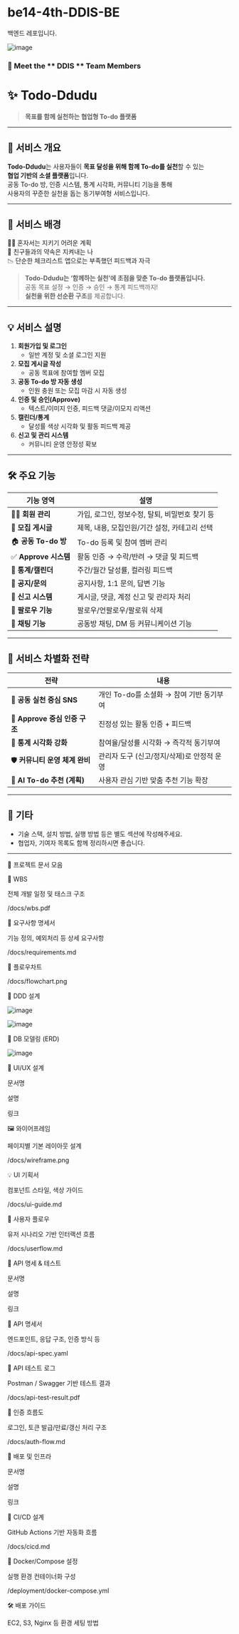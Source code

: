 # be14-4th-DDIS-BE
백엔드 레포입니다.


![image](https://github.com/user-attachments/assets/bb7604bb-9069-482c-a233-37a47f0930e3)


### 👥 Meet the ** DDIS ** Team Members

<center>



</center>


# ✨ Todo-Ddudu

> **목표를 함께 실천하는 협업형 To-do 플랫폼**

---

## 📌 서비스 개요

**Todo-Ddudu**는 사용자들이 **목표 달성을 위해 함께 To-do를 실천**할 수 있는  
**협업 기반의 소셜 플랫폼**입니다.  
공동 To-do 방, 인증 시스템, 통계 시각화, 커뮤니티 기능을 통해  
사용자의 꾸준한 실천을 돕는 동기부여형 서비스입니다.

---

## 🎯 서비스 배경

🙇‍♀️ 혼자서는 지키기 어려운 계획  
💬 친구들과의 약속은 지켜내는 나  
📉 단순한 체크리스트 앱으로는 부족했던 피드백과 자극

> **Todo-Ddudu는 ‘함께하는 실천’에 초점을 맞춘 To-do 플랫폼입니다.**  
> 공동 목표 설정 → 인증 → 승인 → 통계 피드백까지!  
> **실천을 위한 선순환 구조**를 제공합니다.

---

## 💡 서비스 설명

1. **회원가입 및 로그인**
   - 일반 계정 및 소셜 로그인 지원
2. **모집 게시글 작성**
   - 공동 목표에 참여할 멤버 모집
3. **공동 To-do 방 자동 생성**
   - 인원 충원 또는 모집 마감 시 자동 생성
4. **인증 및 승인(Approve)**
   - 텍스트/이미지 인증, 피드백 댓글/이모지 리액션
5. **캘린더/통계**
   - 달성률 색상 시각화 및 활동 피드백 제공
6. **신고 및 관리 시스템**
   - 커뮤니티 운영 안정성 확보

---

## 🛠️ 주요 기능

| 기능 영역 | 설명 |
|-----------|------|
| 🧑‍💼 **회원 관리** | 가입, 로그인, 정보수정, 탈퇴, 비밀번호 찾기 등 |
| 📝 **모집 게시글** | 제목, 내용, 모집인원/기간 설정, 카테고리 선택 |
| 🏠 **공동 To-do 방** | To-do 등록 및 참여 멤버 관리 |
| ✅ **Approve 시스템** | 활동 인증 → 수락/반려 → 댓글 및 피드백 |
| 📅 **통계/캘린더** | 주간/월간 달성률, 컬러링 피드백 |
| 📣 **공지/문의** | 공지사항, 1:1 문의, 답변 기능 |
| 🚨 **신고 시스템** | 게시글, 댓글, 계정 신고 및 관리자 처리 |
| 👥 **팔로우 기능** | 팔로우/언팔로우/팔로워 삭제 |
| 💬 **채팅 기능** | 공동방 채팅, DM 등 커뮤니케이션 기능 |

---

## 🧩 서비스 차별화 전략

| 전략 | 내용 |
|-------|------|
| 🔄 **공동 실천 중심 SNS** | 개인 To-do를 소셜화 → 참여 기반 동기부여 |
| 👀 **Approve 중심 인증 구조** | 진정성 있는 활동 인증 + 피드백 |
| 🎨 **통계 시각화 강화** | 참여율/달성률 시각화 → 즉각적 동기부여 |
| 🛡️ **커뮤니티 운영 체계 완비** | 관리자 도구 (신고/정지/삭제)로 안정적 운영 |
| 🤖 **AI To-do 추천 (계획)** | 사용자 관심 기반 맞춤 추천 기능 확장 |

---

## 📎 기타

- 기술 스택, 설치 방법, 실행 방법 등은 별도 섹션에 작성해주세요.
- 협업자, 기여자 목록도 함께 정리하시면 좋습니다.

---

📄 프로젝트 문서 모음


🎯 WBS

전체 개발 일정 및 태스크 구조

/docs/wbs.pdf

🧾 요구사항 명세서

기능 정의, 예외처리 등 상세 요구사항

/docs/requirements.md

📑 플로우차트



/docs/flowchart.png

🧱 DDD 설계


![image](https://github.com/user-attachments/assets/01c87105-649e-4f58-a5f2-49d0592925b8)


![image](https://github.com/user-attachments/assets/f28c8214-c184-4b2b-9d2e-3c62aab0a0b2)



🧮 DB 모델링 (ERD)


![image](https://github.com/user-attachments/assets/9aa2ce12-7f4f-4cac-b511-dae18454da66)



🎨 UI/UX 설계

문서명

설명

링크

🖼️ 와이어프레임

페이지별 기본 레이아웃 설계

/docs/wireframe.png

💡 UI 기획서

컴포넌트 스타일, 색상 가이드

/docs/ui-guide.md

🧭 사용자 플로우

유저 시나리오 기반 인터랙션 흐름

/docs/userflow.md

🔌 API 명세 & 테스트

문서명

설명

링크

📘 API 명세서

엔드포인트, 응답 구조, 인증 방식 등

/docs/api-spec.yaml

🧪 API 테스트 로그

Postman / Swagger 기반 테스트 결과

/docs/api-test-result.pdf

🔐 인증 흐름도

로그인, 토큰 발급/만료/갱신 처리 구조

/docs/auth-flow.md

🚀 배포 및 인프라

문서명

설명

링크

🧱 CI/CD 설계

GitHub Actions 기반 자동화 흐름

/docs/cicd.md

🐳 Docker/Compose 설정

실행 환경 컨테이너화 구성

/deployment/docker-compose.yml


🛠️ 배포 가이드

EC2, S3, Nginx 등 환경 세팅 방법
